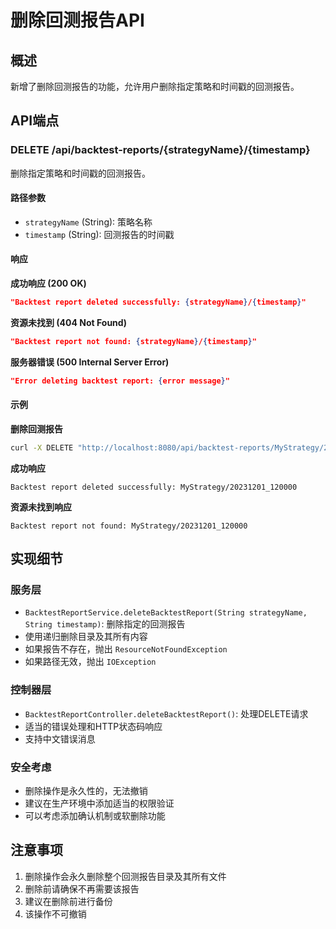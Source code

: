 # 删除回测报告API

## 概述
新增了删除回测报告的功能，允许用户删除指定策略和时间戳的回测报告。

## API端点

### DELETE /api/backtest-reports/{strategyName}/{timestamp}

删除指定策略和时间戳的回测报告。

#### 路径参数
- `strategyName` (String): 策略名称
- `timestamp` (String): 回测报告的时间戳

#### 响应

**成功响应 (200 OK)**
```json
"Backtest report deleted successfully: {strategyName}/{timestamp}"
```

**资源未找到 (404 Not Found)**
```json
"Backtest report not found: {strategyName}/{timestamp}"
```

**服务器错误 (500 Internal Server Error)**
```json
"Error deleting backtest report: {error message}"
```

#### 示例

**删除回测报告**
```bash
curl -X DELETE "http://localhost:8080/api/backtest-reports/MyStrategy/20231201_120000"
```

**成功响应**
```
Backtest report deleted successfully: MyStrategy/20231201_120000
```

**资源未找到响应**
```
Backtest report not found: MyStrategy/20231201_120000
```

## 实现细节

### 服务层
- `BacktestReportService.deleteBacktestReport(String strategyName, String timestamp)`: 删除指定的回测报告
- 使用递归删除目录及其所有内容
- 如果报告不存在，抛出 `ResourceNotFoundException`
- 如果路径无效，抛出 `IOException`

### 控制器层
- `BacktestReportController.deleteBacktestReport()`: 处理DELETE请求
- 适当的错误处理和HTTP状态码响应
- 支持中文错误消息

### 安全考虑
- 删除操作是永久性的，无法撤销
- 建议在生产环境中添加适当的权限验证
- 可以考虑添加确认机制或软删除功能

## 注意事项
1. 删除操作会永久删除整个回测报告目录及其所有文件
2. 删除前请确保不再需要该报告
3. 建议在删除前进行备份
4. 该操作不可撤销 